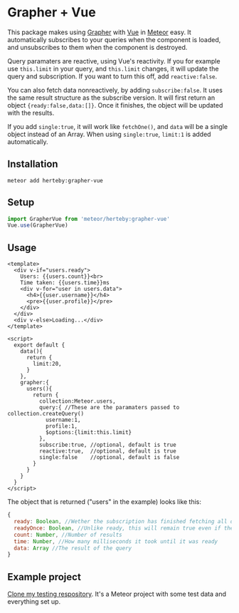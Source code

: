 # Grapher + Vue

This package makes using [Grapher](http://grapher.cultofcoders.com/) with [Vue](https://vuejs.org/) in [Meteor](https://www.meteor.com/) easy. It automatically subscribes to your queries when the component is loaded, and unsubscribes to them when the component is destroyed.

Query paramaters are reactive, using Vue's reactivity. If you for example use `this.limit` in your query, and `this.limit` changes, it will update the query and subscription. If you want to turn this off, add `reactive:false`.

You can also fetch data nonreactively, by adding `subscribe:false`. It uses the same result structure as the subscribe version. It will first return an object `{ready:false,data:[]}`. Once it finishes, the object will be updated with the results.

If you add `single:true`, it will work like `fetchOne()`, and `data` will be a single object instead of an Array. When using `single:true`, `limit:1` is added automatically.

## Installation
```
meteor add herteby:grapher-vue
```
## Setup
```javascript
import GrapherVue from 'meteor/herteby:grapher-vue'
Vue.use(GrapherVue)
```
## Usage
```vue
<template>
  <div v-if="users.ready">
    Users: {{users.count}}<br>
    Time taken: {{users.time}}ms
    <div v-for="user in users.data">
      <h4>{{user.username}}</h4>
      <pre>{{user.profile}}</pre>
    </div>
  </div>
  <div v-else>Loading...</div>
</template>

<script>
  export default {
    data(){
      return {
        limit:20,
      }
    },
    grapher:{
      users(){
        return {
          collection:Meteor.users,
          query:{ //These are the paramaters passed to collection.createQuery()
            username:1,
            profile:1,
            $options:{limit:this.limit}
          },
          subscribe:true, //optional, default is true
          reactive:true,  //optional, default is true
          single:false    //optional, default is false
        }
      }
    }
  }
</script>
```
The object that is returned ("users" in the example) looks like this:
```javascript
{
  ready: Boolean, //Wether the subscription has finished fetching all documents
  readyOnce: Boolean, //Unlike ready, this will remain true even if the subscription is later changed
  count: Number, //Number of results
  time: Number, //How many milliseconds it took until it was ready
  data: Array //The result of the query
}
```
## Example project
[Clone my testing respository](https://github.com/Herteby/testing). It's a Meteor project with some test data and everything set up.